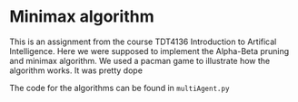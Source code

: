 # Minimax algorithm
This is an assignment from the course TDT4136 Introduction to Artifical Intelligence. Here we were supposed to implement the Alpha-Beta pruning and minimax algorithm. We used a pacman game to illustrate how the algorithm works. It was pretty dope

The code for the algorithms can be found in `multiAgent.py`


